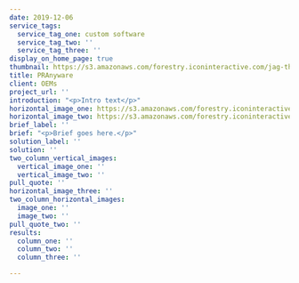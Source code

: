 ```yaml
---
date: 2019-12-06
service_tags:
  service_tag_one: custom software
  service_tag_two: ''
  service_tag_three: ''
display_on_home_page: true
thumbnail: https://s3.amazonaws.com/forestry.iconinteractive.com/jag-thumb.jpg
title: PRAnyware
client: OEMs
project_url: ''
introduction: "<p>Intro text</p>"
horizontal_image_one: https://s3.amazonaws.com/forestry.iconinteractive.com/PRAnywarePanelLarge3.jpg
horizontal_image_two: https://s3.amazonaws.com/forestry.iconinteractive.com/PRAnywarePanelLarge2.jpg
brief_label: ''
brief: "<p>Brief goes here.</p>"
solution_label: ''
solution: ''
two_column_vertical_images:
  vertical_image_one: ''
  vertical_image_two: ''
pull_quote: ''
horizontal_image_three: ''
two_column_horizontal_images:
  image_one: ''
  image_two: ''
pull_quote_two: ''
results:
  column_one: ''
  column_two: ''
  column_three: ''

---
```

